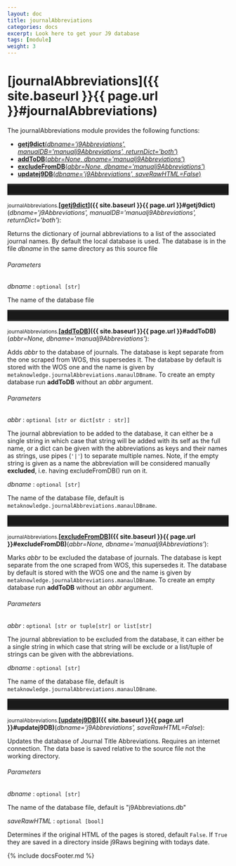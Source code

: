 ```yaml
---
layout: doc
title: journalAbbreviations
categories: docs
excerpt: Look here to get your J9 database
tags: [module]
weight: 3
---
```

<a name="journalAbbreviations"></a>

# [journalAbbreviations]({{ site.baseurl }}{{ page.url }}#journalAbbreviations)






The journalAbbreviations module provides the following functions:

<ul class="post-list">
<li><article><a href="#getj9dict"><b>getj9dict</b>(<i>dbname='j9Abbreviations', manualDB='manualj9Abbreviations', returnDict='both'</i>)</a></article></li>
<li><article><a href="#addToDB"><b>addToDB</b>(<i>abbr=None, dbname='manualj9Abbreviations'</i>)</a></article></li>
<li><article><a href="#excludeFromDB"><b>excludeFromDB</b>(<i>abbr=None, dbname='manualj9Abbreviations'</i>)</a></article></li>
<li><article><a href="#updatej9DB"><b>updatej9DB</b>(<i>dbname='j9Abbreviations', saveRawHTML=False</i>)</a></article></li>
</ul>
<hr style="padding: 0;border: none;border-width: 3px;height: 20px;color: #333;text-align: center;border-top-style: solid;border-bottom-style: solid;">

<a name="getj9dict"></a><small>journalAbbreviations.</small>**[<ins>getj9dict</ins>]({{ site.baseurl }}{{ page.url }}#getj9dict)**(_dbname='j9Abbreviations', manualDB='manualj9Abbreviations', returnDict='both'_):

Returns the dictionary of journal abbreviations to a list of the associated journal names. By default the local database is used. The database is in the file _dbname_ in the same directory as this source file

###### Parameters

_dbname_ : `optional [str]`

 The name of the database file


<hr style="padding: 0;border: none;border-width: 3px;height: 20px;color: #333;text-align: center;border-top-style: solid;border-bottom-style: solid;">

<a name="addToDB"></a><small>journalAbbreviations.</small>**[<ins>addToDB</ins>]({{ site.baseurl }}{{ page.url }}#addToDB)**(_abbr=None, dbname='manualj9Abbreviations'_):

Adds _abbr_ to the database of journals. The database is kept separate from the one scraped from WOS, this supersedes it. The database by default is stored with the WOS one and the name is given by `metaknowledge.journalAbbreviations.manaulDBname`. To create an empty database run **addToDB** without an _abbr_ argument.

###### Parameters

_abbr_ : `optional [str or dict[str : str]]`

 The journal abbreviation to be added to the database, it can either be a single string in which case that string will be added with its self as the full name, or a dict can be given with the abbreviations as keys and their names as strings, use pipes (`'|'`) to separate multiple names. Note, if the empty string is given as a name the abbreviation will be considered manually __excluded__, i.e. having excludeFromDB() run on it.

_dbname_ : `optional [str]`

 The name of the database file, default is `metaknowledge.journalAbbreviations.manaulDBname`.


<hr style="padding: 0;border: none;border-width: 3px;height: 20px;color: #333;text-align: center;border-top-style: solid;border-bottom-style: solid;">

<a name="excludeFromDB"></a><small>journalAbbreviations.</small>**[<ins>excludeFromDB</ins>]({{ site.baseurl }}{{ page.url }}#excludeFromDB)**(_abbr=None, dbname='manualj9Abbreviations'_):

Marks _abbr_ to be excluded the database of journals. The database is kept separate from the one scraped from WOS, this supersedes it. The database by default is stored with the WOS one and the name is given by `metaknowledge.journalAbbreviations.manaulDBname`. To create an empty database run **addToDB** without an _abbr_ argument.

###### Parameters

_abbr_ : `optional [str or tuple[str] or list[str]`

 The journal abbreviation to be excluded from the database, it can either be a single string in which case that string will be exclude or a list/tuple of strings can be given with the abbreviations.

_dbname_ : `optional [str]`

 The name of the database file, default is `metaknowledge.journalAbbreviations.manaulDBname`.


<hr style="padding: 0;border: none;border-width: 3px;height: 20px;color: #333;text-align: center;border-top-style: solid;border-bottom-style: solid;">

<a name="updatej9DB"></a><small>journalAbbreviations.</small>**[<ins>updatej9DB</ins>]({{ site.baseurl }}{{ page.url }}#updatej9DB)**(_dbname='j9Abbreviations', saveRawHTML=False_):

Updates the database of Journal Title Abbreviations. Requires an internet connection. The data base is saved relative to the source file not the working directory.

###### Parameters

_dbname_ : `optional [str]`

 The name of the database file, default is "j9Abbreviations.db"

_saveRawHTML_ : `optional [bool]`

 Determines if the original HTML of the pages is stored, default `False`. If `True` they are saved in a directory inside j9Raws begining with todays date.



{% include docsFooter.md %}